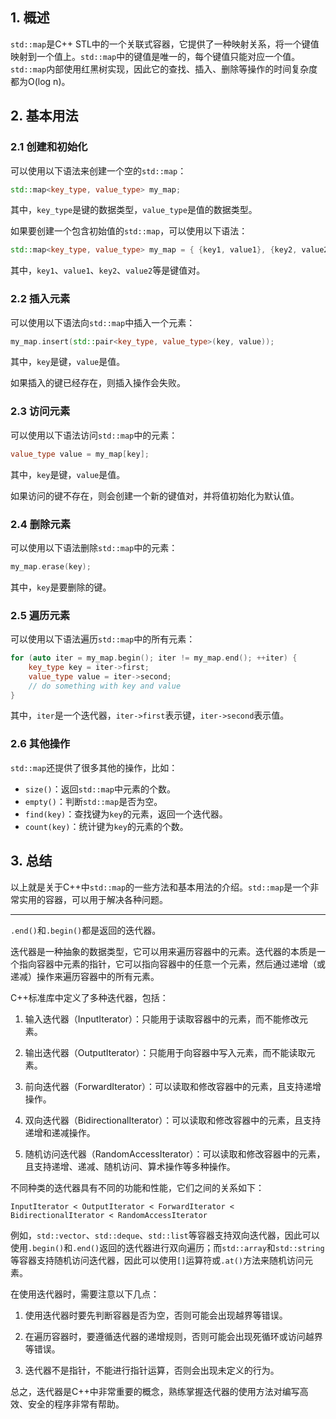 ## 1. 概述

`std::map`是C++ STL中的一个关联式容器，它提供了一种映射关系，将一个键值映射到一个值上。`std::map`中的键值是唯一的，每个键值只能对应一个值。`std::map`内部使用红黑树实现，因此它的查找、插入、删除等操作的时间复杂度都为O(log n)。

## 2. 基本用法

### 2.1 创建和初始化

可以使用以下语法来创建一个空的`std::map`：

```c++
std::map<key_type, value_type> my_map;
```

其中，`key_type`是键的数据类型，`value_type`是值的数据类型。

如果要创建一个包含初始值的`std::map`，可以使用以下语法：

```c++
std::map<key_type, value_type> my_map = { {key1, value1}, {key2, value2}, ... };
```

其中，`key1`、`value1`、`key2`、`value2`等是键值对。

### 2.2 插入元素

可以使用以下语法向`std::map`中插入一个元素：

```c++
my_map.insert(std::pair<key_type, value_type>(key, value));
```

其中，`key`是键，`value`是值。

如果插入的键已经存在，则插入操作会失败。

### 2.3 访问元素

可以使用以下语法访问`std::map`中的元素：

```c++
value_type value = my_map[key];
```

其中，`key`是键，`value`是值。

如果访问的键不存在，则会创建一个新的键值对，并将值初始化为默认值。

### 2.4 删除元素

可以使用以下语法删除`std::map`中的元素：

```c++
my_map.erase(key);
```

其中，`key`是要删除的键。

### 2.5 遍历元素

可以使用以下语法遍历`std::map`中的所有元素：

```c++
for (auto iter = my_map.begin(); iter != my_map.end(); ++iter) {
    key_type key = iter->first;
    value_type value = iter->second;
    // do something with key and value
}
```

其中，`iter`是一个迭代器，`iter->first`表示键，`iter->second`表示值。

### 2.6 其他操作

`std::map`还提供了很多其他的操作，比如：

- `size()`：返回`std::map`中元素的个数。
- `empty()`：判断`std::map`是否为空。
- `find(key)`：查找键为`key`的元素，返回一个迭代器。
- `count(key)`：统计键为`key`的元素的个数。

## 3. 总结

以上就是关于C++中`std::map`的一些方法和基本用法的介绍。`std::map`是一个非常实用的容器，可以用于解决各种问题。

---

`.end()`和`.begin()`都是返回的迭代器。

迭代器是一种抽象的数据类型，它可以用来遍历容器中的元素。迭代器的本质是一个指向容器中元素的指针，它可以指向容器中的任意一个元素，然后通过递增（或递减）操作来遍历容器中的所有元素。

C++标准库中定义了多种迭代器，包括：

1. 输入迭代器（InputIterator）：只能用于读取容器中的元素，而不能修改元素。

2. 输出迭代器（OutputIterator）：只能用于向容器中写入元素，而不能读取元素。

3. 前向迭代器（ForwardIterator）：可以读取和修改容器中的元素，且支持递增操作。

4. 双向迭代器（BidirectionalIterator）：可以读取和修改容器中的元素，且支持递增和递减操作。

5. 随机访问迭代器（RandomAccessIterator）：可以读取和修改容器中的元素，且支持递增、递减、随机访问、算术操作等多种操作。

不同种类的迭代器具有不同的功能和性能，它们之间的关系如下：

```text
InputIterator < OutputIterator < ForwardIterator < BidirectionalIterator < RandomAccessIterator
```

例如，`std::vector`、`std::deque`、`std::list`等容器支持双向迭代器，因此可以使用`.begin()`和`.end()`返回的迭代器进行双向遍历；而`std::array`和`std::string`等容器支持随机访问迭代器，因此可以使用`[]`运算符或`.at()`方法来随机访问元素。

在使用迭代器时，需要注意以下几点：

1. 使用迭代器时要先判断容器是否为空，否则可能会出现越界等错误。

2. 在遍历容器时，要遵循迭代器的递增规则，否则可能会出现死循环或访问越界等错误。

3. 迭代器不是指针，不能进行指针运算，否则会出现未定义的行为。

总之，迭代器是C++中非常重要的概念，熟练掌握迭代器的使用方法对编写高效、安全的程序非常有帮助。